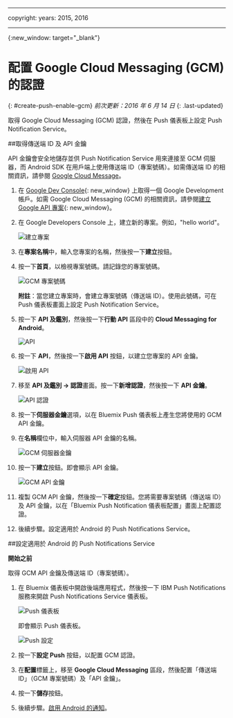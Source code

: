 
---

copyright:
 years: 2015, 2016

---

{:new_window: target="_blank"}
# 配置 Google Cloud Messaging (GCM) 的認證
{: #create-push-enable-gcm}
*前次更新：2016 年 6 月 14 日*
{: .last-updated}

取得 Google Cloud Messaging (GCM) 認證，然後在 Push 儀表板上設定 Push Notification Service。

##取得傳送端 ID 及 API 金鑰

API 金鑰會安全地儲存並供 Push Notification Service 用來連接至 GCM 伺服器，而 Android SDK 在用戶端上使用傳送端 ID（專案號碼）。如需傳送端 ID 的相關資訊，請參閱 [Google Cloud Message](https://developers.google.com/cloud-messaging/gcm#arch)。

1. 在 [Google Dev Console](https://console.developers.google.com/start){: new_window} 上取得一個 Google Development 帳戶。如需 Google Cloud Messaging (GCM) 的相關資訊，請參閱[建立 Google API 專案](https://developers.google.com/console/help/new/){: new_window}。

2. 在 Google Developers Console 上，建立新的專案。例如，"hello world"。

	![建立專案](images/gcm_createproject.jpg)

3. 在**專案名稱**中，輸入您專案的名稱，然後按一下**建立**按鈕。
4. 按一下**首頁**，以檢視專案號碼。請記錄您的專案號碼。

	![GCM 專案號碼](images/gcm_projectnumber.jpg)

	**附註**：當您建立專案時，會建立專案號碼（傳送端 ID）。使用此號碼，可在 Push 儀表板畫面上設定 Push Notification Service。

5. 按一下 **API 及鑑別**，然後按一下**行動 API** 區段中的 **Cloud Messaging for Android**。

	![API](images/gcm_mobileapi.jpg)

6. 按一下 **API**，然後按一下**啟用 API** 按鈕，以建立您專案的 API 金鑰。

	![啟用 API ](images/gcm_enable_api.jpg)

7. 移至 **API 及鑑別 -> 認證**畫面。按一下**新增認證**，然後按一下 **API 金鑰**。

	![API 認證](images/api_credentials.jpg)

8. 按一下**伺服器金鑰**選項，以在 Bluemix Push 儀表板上產生您將使用的 GCM API 金鑰。
9. 在**名稱**欄位中，輸入伺服器 API 金鑰的名稱。

	![GCM 伺服器金鑰](images/gcm_serverkey.jpg)

10. 按一下**建立**按鈕。即會顯示 API 金鑰。

	![GCM API 金鑰](images/gcm_apikey.jpg)

11. 複製 GCM API 金鑰，然後按一下**確定**按鈕。您將需要專案號碼（傳送端 ID）及 API 金鑰，以在「Bluemix Push Notification 儀表板配置」畫面上配置認證。 
12. 後續步驟。設定適用於 Android 的 Push Notifications Service。

##設定適用於 Android 的 Push Notifications Service

**開始之前**

取得 GCM API 金鑰及傳送端 ID（專案號碼）。 

1. 在 Bluemix 儀表板中開啟後端應用程式，然後按一下 IBM Push Notifications 服務來開啟 Push Notifications Service 儀表板。
 
	![Push 儀表板](images/bluemixdashboard_push.jpg)

	即會顯示 Push 儀表板。
	
	![Push 設定](images/setup_push_main.jpg)

2. 按一下**設定 Push** 按鈕，以配置 GCM 認證。
1. 在**配置**標籤上，移至 **Google Cloud Messaging** 區段，然後配置「傳送端 ID」（GCM 專案號碼）及「API 金鑰」。

4. 按一下**儲存**按鈕。 
5. 後續步驟。[啟用 Android 的通知](c_enable_push.html)。
